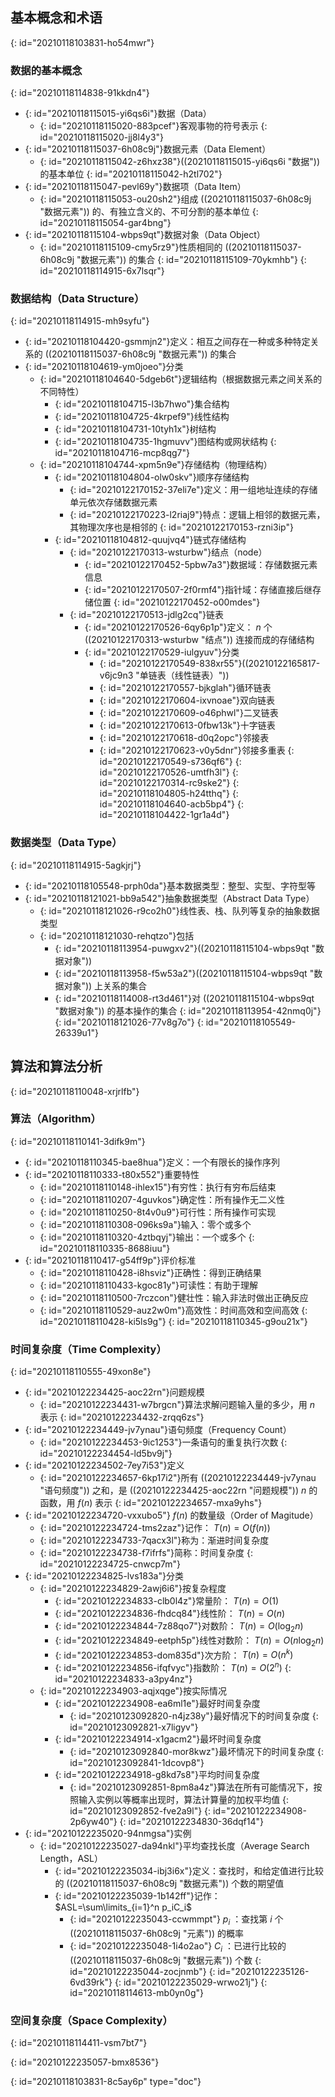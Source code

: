 ## 基本概念和术语
{: id="20210118103831-ho54mwr"}

### 数据的基本概念
{: id="20210118114838-91kkdn4"}

- {: id="20210118115015-yi6qs6i"}数据（Data）
  - {: id="20210118115020-883pcef"}客观事物的符号表示
  {: id="20210118115020-jj8l4y3"}
- {: id="20210118115037-6h08c9j"}数据元素（Data Element）
  - {: id="20210118115042-z6hxz38"}((20210118115015-yi6qs6i "数据")) 的基本单位
  {: id="20210118115042-h2tl702"}
- {: id="20210118115047-pevl69y"}数据项（Data Item）
  - {: id="20210118115053-ou20sh2"}组成 ((20210118115037-6h08c9j "数据元素")) 的、有独立含义的、不可分割的基本单位
  {: id="20210118115054-gar4bng"}
- {: id="20210118115104-wbps9qt"}数据对象（Data Object）
  - {: id="20210118115109-cmy5rz9"}性质相同的 ((20210118115037-6h08c9j "数据元素")) 的集合
  {: id="20210118115109-70ykmhb"}
{: id="20210118114915-6x7lsqr"}

### 数据结构（Data Structure）
{: id="20210118114915-mh9syfu"}

- {: id="20210118104420-gsmmjn2"}定义：相互之间存在一种或多种特定关系的 ((20210118115037-6h08c9j "数据元素")) 的集合
- {: id="20210118104619-ym0joeo"}分类
  - {: id="20210118104640-5dgeb6t"}逻辑结构（根据数据元素之间关系的不同特性）
    - {: id="20210118104715-l3b7hwo"}集合结构
    - {: id="20210118104725-4krpef9"}线性结构
    - {: id="20210118104731-10tyh1x"}树结构
    - {: id="20210118104735-1hgmuvv"}图结构或网状结构
    {: id="20210118104716-mcp8qg7"}
  - {: id="20210118104744-xpm5n9e"}存储结构（物理结构）
    - {: id="20210118104804-olw0skv"}顺序存储结构
      - {: id="20210122170152-37eli7e"}定义：用一组地址连续的存储单元依次存储数据元素
      - {: id="20210122170223-l2riaj9"}特点：逻辑上相邻的数据元素，其物理次序也是相邻的
      {: id="20210122170153-rzni3ip"}
    - {: id="20210118104812-quujvq4"}链式存储结构
      - {: id="20210122170313-wsturbw"}结点（node）
        - {: id="20210122170452-5pbw7a3"}数据域：存储数据元素信息
        - {: id="20210122170507-2f0rmf4"}指针域：存储直接后继存储位置
        {: id="20210122170452-o00mdes"}
      - {: id="20210122170513-jdlg2cq"}链表
        - {: id="20210122170526-6qy6p1p"}定义： $n$ 个 ((20210122170313-wsturbw "结点")) 连接而成的存储结构
        - {: id="20210122170529-iulgyuv"}分类
          - {: id="20210122170549-838xr55"}((20210122165817-v6jc9n3 "单链表（线性链表）"))
          - {: id="20210122170557-bjkglah"}循环链表
          - {: id="20210122170604-ixvnoae"}双向链表
          - {: id="20210122170609-o46phwl"}二叉链表
          - {: id="20210122170613-0fbw13k"}十字链表
          - {: id="20210122170618-d0q2opc"}邻接表
          - {: id="20210122170623-v0y5dnr"}邻接多重表
          {: id="20210122170549-s736qf6"}
        {: id="20210122170526-umtfh3l"}
      {: id="20210122170314-rc9ske2"}
    {: id="20210118104805-h24tthq"}
  {: id="20210118104640-acb5bp4"}
{: id="20210118104422-1gr1a4d"}

### 数据类型（Data Type）
{: id="20210118114915-5agkjrj"}

- {: id="20210118105548-prph0da"}基本数据类型：整型、实型、字符型等
- {: id="20210118121021-bb9a542"}抽象数据类型（Abstract Data Type）
  - {: id="20210118121026-r9co2h0"}线性表、栈、队列等复杂的抽象数据类型
  - {: id="20210118121030-rehqtzo"}包括
    - {: id="20210118113954-puwgxv2"}((20210118115104-wbps9qt "数据对象"))
    - {: id="20210118113958-f5w53a2"}((20210118115104-wbps9qt "数据对象")) 上关系的集合
    - {: id="20210118114008-rt3d461"}对 ((20210118115104-wbps9qt "数据对象")) 的基本操作的集合
    {: id="20210118113954-42nmq0j"}
  {: id="20210118121026-77v8g7o"}
{: id="20210118105549-26339u1"}

## 算法和算法分析
{: id="20210118110048-xrjrlfb"}

### 算法（Algorithm）
{: id="20210118110141-3difk9m"}

- {: id="20210118110345-bae8hua"}定义：一个有限长的操作序列
- {: id="20210118110333-t80x552"}重要特性
  - {: id="20210118110148-ihlex15"}有穷性：执行有穷布后结束
  - {: id="20210118110207-4guvkos"}确定性：所有操作无二义性
  - {: id="20210118110250-8t4v0u9"}可行性：所有操作可实现
  - {: id="20210118110308-096ks9a"}输入：零个或多个
  - {: id="20210118110320-4ztbqyj"}输出：一个或多个
  {: id="20210118110335-8688iuu"}
- {: id="20210118110417-g54ff9p"}评价标准
  - {: id="20210118110428-i8hsviz"}正确性：得到正确结果
  - {: id="20210118110433-kgoc81y"}可读性：有助于理解
  - {: id="20210118110500-7rczcon"}健壮性：输入非法时做出正确反应
  - {: id="20210118110529-auz2w0m"}高效性：时间高效和空间高效
  {: id="20210118110428-ki5ls9g"}
{: id="20210118110345-g9ou21x"}

### 时间复杂度（Time Complexity）
{: id="20210118110555-49xon8e"}

- {: id="20210122234425-aoc22rn"}问题规模
  - {: id="20210122234431-w7brgcn"}算法求解问题输入量的多少，用 $n$ 表示
  {: id="20210122234432-zrqq6zs"}
- {: id="20210122234449-jv7ynau"}语句频度（Frequency Count）
  - {: id="20210122234453-9ic1253"}一条语句的重复执行次数
  {: id="20210122234454-ld5bv9j"}
- {: id="20210122234502-7ey7i53"}定义
  - {: id="20210122234657-6kp17i2"}所有 ((20210122234449-jv7ynau "语句频度")) 之和，是 ((20210122234425-aoc22rn "问题规模")) $n$ 的函数，用 $f(n)$ 表示
  {: id="20210122234657-mxa9yhs"}
- {: id="20210122234720-vxxubo5"} $f(n)$ 的数量级（Order of Magitude）
  - {: id="20210122234724-tms2zaz"}记作： $T(n)=O(f(n))$
  - {: id="20210122234733-7qacx3l"}称为：渐进时间复杂度
  - {: id="20210122234738-f7ifrfs"}简称：时间复杂度
  {: id="20210122234725-cnwcp7m"}
- {: id="20210122234825-lvs183a"}分类
  - {: id="20210122234829-2awj6i6"}按复杂程度
    - {: id="20210122234833-clb0l4z"}常量阶： $T(n)=O(1)$
    - {: id="20210122234836-fhdcq84"}线性阶： $T(n)=O(n)$
    - {: id="20210122234844-7z88qo7"}对数阶： $T(n)=O(\log_2n)$
    - {: id="20210122234849-eetph5p"}线性对数阶： $T(n)=O(n\log_2n)$
    - {: id="20210122234853-dom835d"}次方阶： $T(n)=O(n^k)$
    - {: id="20210122234856-ifqfvyc"}指数阶： $T(n)=O(2^n)$
    {: id="20210122234833-a3py4nz"}
  - {: id="20210122234903-aqjxqge"}按实际情况
    - {: id="20210122234908-ea6ml1e"}最好时间复杂度
      - {: id="20210123092820-n4jz38y"}最好情况下的时间复杂度
      {: id="20210123092821-x7ligyv"}
    - {: id="20210122234914-x1gacm2"}最坏时间复杂度
      - {: id="20210123092840-mor8kwz"}最坏情况下的时间复杂度
      {: id="20210123092841-1dcovp8"}
    - {: id="20210122234918-g8kd7s8"}平均时间复杂度
      - {: id="20210123092851-8pm8a4z"}算法在所有可能情况下，按照输入实例以等概率出现时，算法计算量的加权平均值
      {: id="20210123092852-fve2a9l"}
    {: id="20210122234908-2p6yw40"}
  {: id="20210122234830-36dqf14"}
- {: id="20210122235020-94nmgsa"}实例
  - {: id="20210122235027-da94nkl"}平均查找长度（Average Search Length，ASL）
    - {: id="20210122235034-ibj3i6x"}定义：查找时，和给定值进行比较的 ((20210118115037-6h08c9j "数据元素")) 个数的期望值
    - {: id="20210122235039-1b142ff"}记作： $ASL=\sum\limits_{i=1}^n p_iC_i$ 
      - {: id="20210122235043-ccwmmpt"} $p_i$ ：查找第 $i$ 个 ((20210118115037-6h08c9j "元素")) 的概率
      - {: id="20210122235048-1i4o2ao"} $C_i$ ：已进行比较的 ((20210118115037-6h08c9j "数据元素")) 个数
      {: id="20210122235044-zocjnmb"}
    {: id="20210122235126-6vd39rk"}
  {: id="20210122235029-wrwo21j"}
{: id="20210118114613-mb0yn0g"}

### 空间复杂度（Space Complexity）
{: id="20210118114411-vsm7bt7"}

{: id="20210122235057-bmx8536"}


{: id="20210118103831-8c5ay6p" type="doc"}
